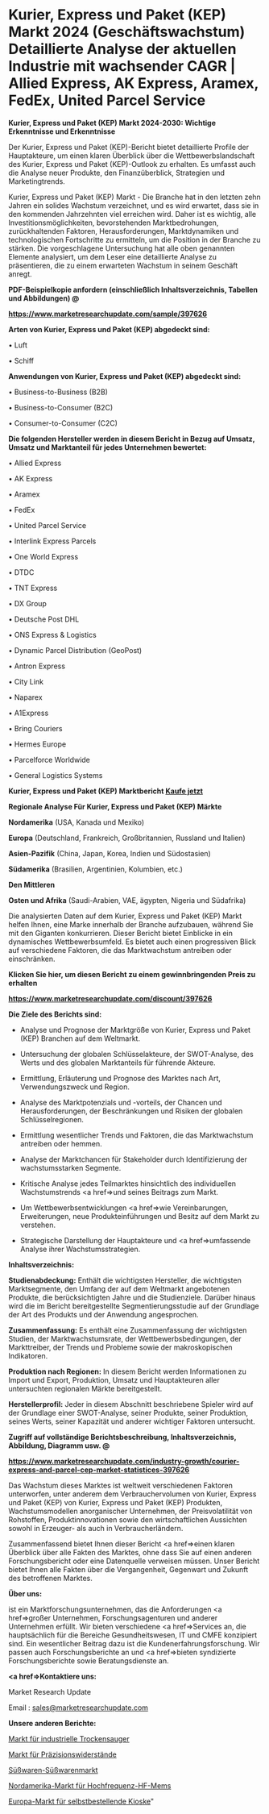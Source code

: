 # Kurier, Express und Paket (KEP) Markt 2024 (Geschäftswachstum) Detaillierte Analyse der aktuellen Industrie mit wachsender CAGR | Allied Express, AK Express, Aramex, FedEx, United Parcel Service

<strong>Kurier, Express und Paket (KEP) Markt 2024-2030: Wichtige Erkenntnisse und Erkenntnisse</strong>

Der Kurier, Express und Paket (KEP)-Bericht bietet detaillierte Profile der Hauptakteure, um einen klaren Überblick über die Wettbewerbslandschaft des Kurier, Express und Paket (KEP)-Outlook zu erhalten. Es umfasst auch die Analyse neuer Produkte, den Finanzüberblick, Strategien und Marketingtrends.

Kurier, Express und Paket (KEP) Markt - Die Branche hat in den letzten zehn Jahren ein solides Wachstum verzeichnet, und es wird erwartet, dass sie in den kommenden Jahrzehnten viel erreichen wird. Daher ist es wichtig, alle Investitionsmöglichkeiten, bevorstehenden Marktbedrohungen, zurückhaltenden Faktoren, Herausforderungen, Marktdynamiken und technologischen Fortschritte zu ermitteln, um die Position in der Branche zu stärken. Die vorgeschlagene Untersuchung hat alle oben genannten Elemente analysiert, um dem Leser eine detaillierte Analyse zu präsentieren, die zu einem erwarteten Wachstum in seinem Geschäft anregt.



<strong><b>PDF-Beispielkopie anfordern (einschließlich Inhaltsverzeichnis, Tabellen und Abbildungen) @ </b></strong>

<strong><a href=https://www.marketresearchupdate.com/sample/397626>

<strong>https://www.marketresearchupdate.com/sample/397626</u></a></strong></strong>



<strong>Arten von Kurier, Express und Paket (KEP) abgedeckt sind:</strong>

• Luft

• Schiff



<strong>Anwendungen von Kurier, Express und Paket (KEP) abgedeckt sind:</strong>

• Business-to-Business (B2B)

• Business-to-Consumer (B2C)

• Consumer-to-Consumer (C2C)



<strong>Die folgenden Hersteller werden in diesem Bericht in Bezug auf Umsatz, Umsatz und Marktanteil für jedes Unternehmen bewertet:</strong>

• Allied Express

• AK Express

• Aramex

• FedEx

• United Parcel Service

• Interlink Express Parcels

• One World Express

• DTDC

• TNT Express

• DX Group

• Deutsche Post DHL

• ONS Express & Logistics

• Dynamic Parcel Distribution (GeoPost)

• Antron Express

• City Link

• Naparex

• A1Express

• Bring Couriers

• Hermes Europe

• Parcelforce Worldwide

• General Logistics Systems



<strong>Kurier, Express und Paket (KEP) Marktbericht <a href=https://www.marketresearchupdate.com/buynow/397626>Kaufe jetzt</a></strong>



<strong>Regionale Analyse Für Kurier, Express und Paket (KEP) Märkte</strong>



<strong>Nordamerika</strong> (USA, Kanada und Mexiko)



<strong>Europa</strong> (Deutschland, Frankreich, Großbritannien, Russland und Italien)



<strong>Asien-Pazifik</strong> (China, Japan, Korea, Indien und Südostasien)



<strong>Südamerika</strong> (Brasilien, Argentinien, Kolumbien, etc.)



<strong>Den Mittleren</strong> 

<strong>Osten und Afrika</strong> (Saudi-Arabien, VAE, ägypten, Nigeria und Südafrika)

Die analysierten Daten auf dem Kurier, Express und Paket (KEP) Markt helfen Ihnen, eine Marke innerhalb der Branche aufzubauen, während Sie mit den Giganten konkurrieren. Dieser Bericht bietet Einblicke in ein dynamisches Wettbewerbsumfeld. Es bietet auch einen progressiven Blick auf verschiedene Faktoren, die das Marktwachstum antreiben oder einschränken.



<strong>Klicken Sie hier, um diesen Bericht zu einem gewinnbringenden Preis zu erhalten
</strong>

<strong><a href=https://www.marketresearchupdate.com/discount/397626>https://www.marketresearchupdate.com/discount/397626</b></u></strong></a>



<strong>Die Ziele des Berichts sind:</strong>

- Analyse und Prognose der Marktgröße von Kurier, Express und Paket (KEP) Branchen auf dem Weltmarkt.

- Untersuchung der globalen Schlüsselakteure, der SWOT-Analyse, des Werts und des globalen Marktanteils für führende Akteure.

- Ermittlung, Erläuterung und Prognose des Marktes nach Art, Verwendungszweck und Region.

- Analyse des Marktpotenzials und -vorteils, der Chancen und Herausforderungen, der Beschränkungen und Risiken der globalen Schlüsselregionen.

- Ermittlung wesentlicher Trends und Faktoren, die das Marktwachstum antreiben oder hemmen.

- Analyse der Marktchancen für Stakeholder durch Identifizierung der wachstumsstarken Segmente.

- Kritische Analyse jedes Teilmarktes hinsichtlich des individuellen Wachstumstrends <a href=>und</a> seines Beitrags zum Markt.

- Um Wettbewerbsentwicklungen <a href=>wie</a> Vereinbarungen, Erweiterungen, neue Produkteinführungen und Besitz auf dem Markt zu verstehen.

- Strategische Darstellung der Hauptakteure und <a href=>umfas</a>sende Analyse ihrer Wachstumsstrategien.



<strong>Inhaltsverzeichnis:</strong>



<strong>Studienabdeckung:</strong> Enthält die wichtigsten Hersteller, die wichtigsten Marktsegmente, den Umfang der auf dem Weltmarkt angebotenen Produkte, die berücksichtigten Jahre und die Studienziele. Darüber hinaus wird die im Bericht bereitgestellte Segmentierungsstudie auf der Grundlage der Art des Produkts und der Anwendung angesprochen.



<strong>Zusammenfassung:</strong> Es enthält eine Zusammenfassung der wichtigsten Studien, der Marktwachstumsrate, der Wettbewerbsbedingungen, der Markttreiber, der Trends und Probleme sowie der makroskopischen Indikatoren.



<strong>Produktion nach Regionen:</strong> In diesem Bericht werden Informationen zu Import und Export, Produktion, Umsatz und Hauptakteuren aller untersuchten regionalen Märkte bereitgestellt.



<strong>Herstellerprofil:</strong> Jeder in diesem Abschnitt beschriebene Spieler wird auf der Grundlage einer SWOT-Analyse, seiner Produkte, seiner Produktion, seines Werts, seiner Kapazität und anderer wichtiger Faktoren untersucht.



<strong><b>Zugriff auf vollständige Berichtsbeschreibung, Inhaltsverzeichnis, Abbildung, Diagramm usw. @ </b></strong>

<strong><a href=https://www.marketresearchupdate.com/industry-growth/courier-express-and-parcel-cep-market-statistices-397626>https://www.marketresearchupdate.com/industry-growth/courier-express-and-parcel-cep-market-statistices-397626</a></strong>

Das Wachstum dieses Marktes ist weltweit verschiedenen Faktoren unterworfen, unter anderem dem Verbrauchervolumen von Kurier, Express und Paket (KEP) von Kurier, Express und Paket (KEP) Produkten, Wachstumsmodellen anorganischer Unternehmen, der Preisvolatilität von Rohstoffen, Produktinnovationen sowie den wirtschaftlichen Aussichten sowohl in Erzeuger- als auch in Verbraucherländern.

Zusammenfassend bietet Ihnen dieser Bericht <a href=>einen</a> klaren Überblick über alle Fakten des Marktes, ohne dass Sie auf einen anderen Forschungsbericht oder eine Datenquelle verweisen müssen. Unser Bericht bietet Ihnen alle Fakten über die Vergangenheit, Gegenwart und Zukunft des betroffenen Marktes.



<strong>Über uns:</strong>

 ist ein Marktforschungsunternehmen, das die Anforderungen <a href=>großer</a> Unternehmen, Forschungsagenturen und anderer Unternehmen erfüllt. Wir bieten verschiedene <a href=>Services</a> an, die hauptsächlich für die Bereiche Gesundheitswesen, IT und CMFE konzipiert sind. Ein wesentlicher Beitrag dazu ist die Kundenerfahrungsforschung. Wir passen auch Forschungsberichte an und <a href=>bieten</a> syndizierte Forschungsberichte sowie Beratungsdienste an.



<strong><a href=>Kontaktiere uns:</a></strong>

Market Research Update

Email : sales@marketresearchupdate.com



<strong>Unsere anderen Berichte:</strong>

<a href=https://www.linkedin.com/pulse/industrial-dry-vacuum-cleaners-market-analyzing>Markt für industrielle Trockensauger</a>

<a href=https://www.linkedin.com/pulse/precision-resistors-market-analysis-segment>Markt für Präzisionswiderstände</a>

<a href=https://www.linkedin.com/pulse/confectioneries-sweets-market-outlooks-2023>Süßwaren-Süßwarenmarkt</a>

<a href=https://www.linkedin.com/pulse/north-america-radio-frequency-rf-mems-market>Nordamerika-Markt für Hochfrequenz-HF-Mems</a>

<a href=https://www.linkedin.com/pulse/europe-self-ordering-kiosk-market-2023-2030-xszqf/>Europa-Markt für selbstbestellende Kioske</a>"
